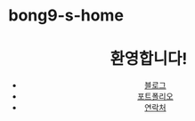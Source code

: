 # bong9-s-home

<!DOCTYPE html>
<html lang="ko">
<head>
    <meta charset="UTF-8">
    <meta name="viewport" content="width=device-width, initial-scale=1.0">
    <title>메인 페이지</title>
</head>
<body>
    <header>
        <h1>환영합니다!</h1>
        <nav>
            <ul>
                <li><a href="blog.html">블로그</a></li>
                <li><a href="portfolio.html">포트폴리오</a></li>
                <li><a href="#contact">연락처</a></li>
            </ul>
        </nav>
    </header>
    <!-- 나머지 내용 추가 -->
</body>
</html>
